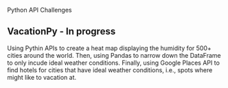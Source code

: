 Python API Challenges

## VacationPy - In progress

Using Pythin APIs to create a heat map displaying the humidity for 500+ cities around the world. Then, using Pandas to narrow down the DataFrame to only incude ideal weather conditions. Finally, using Google Places API to find hotels for cities that have ideal weather conditions, i.e., spots where might like to vacation at.


